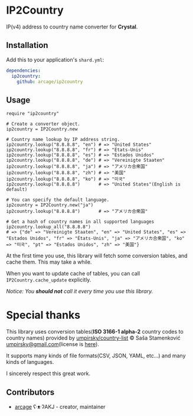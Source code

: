# IP2Country

IP(v4) address to country name converter for **Crystal**.

## Installation

Add this to your application's `shard.yml`:

```yaml
dependencies:
  ip2country:
    github: arcage/ip2country
```

## Usage

```crystal
require "ip2country"

# Create a converter object.
ip2country = IP2Country.new

# Country name lookup by IP address string.
ip2country.lookup("8.8.8.8", "en") # => "United States"
ip2country.lookup("8.8.8.8", "fr") # => "États-Unis"
ip2country.lookup("8.8.8.8", "es") # => "Estados Unidos"
ip2country.lookup("8.8.8.8", "de") # => "Vereinigte Staaten"
ip2country.lookup("8.8.8.8", "ja") # => "アメリカ合衆国"
ip2country.lookup("8.8.8.8", "zh") # => "美国"
ip2country.lookup("8.8.8.8", "ko") # => "미국"
ip2country.lookup("8.8.8.8")       # => "United States"(English is default)

# You can specify the default language.
ip2country = IP2Country.new("ja")
ip2country.lookup("8.8.8.8")       # => "アメリカ合衆国"

# Get a hash of country names in all supported languages
ip2country.lookup_all("8.8.8.8")
# => {"de" => "Vereinigte Staaten", "en" => "United States", "es" => "Estados Unidos", "fr" => "États-Unis", "ja" => "アメリカ合衆国", "ko" => "미국", "pt" => "Estados Unidos", "zh" => "美国"}
```

At the first time you use, this library will fetch some conversion tables, and cache them. This may take a while.

When you want to update cache of tables, you can call `IP2Country.cache_update` explicitly.

_Notice: You **should not** call it every time you use this library._

# Special thanks

This library uses conversion tables(**ISO 3166-1 alpha-2** country codes to country names) provided by [umpirsky/country-list](https://github.com/umpirsky/country-list) &copy; Saša Stamenković <umpirsky@gmail.com>(license is  [here](https://github.com/umpirsky/country-list/blob/master/LICENSE)).

It supports many kinds of file formats(CSV, JSON, YAML, etc...) and many kinds of languages.

I sincerely respect this great work.

## Contributors

- [arcage](https://github.com/arcage) ʕ·ᴥ·ʔAKJ - creator, maintainer
